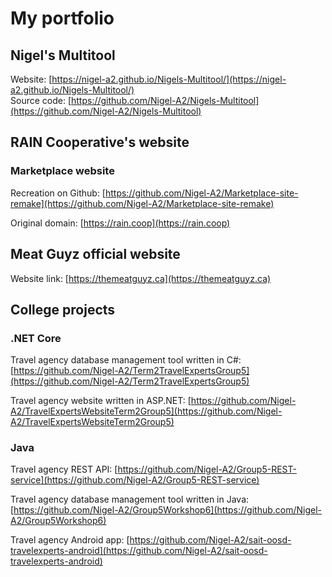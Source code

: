 # My portfolio

## Nigel's Multitool

Website: [https://nigel-a2.github.io/Nigels-Multitool/](https://nigel-a2.github.io/Nigels-Multitool/)  
Source code: [https://github.com/Nigel-A2/Nigels-Multitool](https://github.com/Nigel-A2/Nigels-Multitool)  

## RAIN Cooperative's website

### Marketplace website
Recreation on Github: [https://github.com/Nigel-A2/Marketplace-site-remake](https://github.com/Nigel-A2/Marketplace-site-remake)  

Original domain: [https://rain.coop](https://rain.coop)  

## Meat Guyz official website  
Website link: [https://themeatguyz.ca](https://themeatguyz.ca)

## College projects

### .NET Core
Travel agency database management tool written in C#: [https://github.com/Nigel-A2/Term2TravelExpertsGroup5](https://github.com/Nigel-A2/Term2TravelExpertsGroup5)  

Travel agency website written in ASP.NET: [https://github.com/Nigel-A2/TravelExpertsWebsiteTerm2Group5](https://github.com/Nigel-A2/TravelExpertsWebsiteTerm2Group5)  


### Java
Travel agency REST API: [https://github.com/Nigel-A2/Group5-REST-service](https://github.com/Nigel-A2/Group5-REST-service)  

Travel agency database management tool written in Java: [https://github.com/Nigel-A2/Group5Workshop6](https://github.com/Nigel-A2/Group5Workshop6)  

Travel agency Android app: [https://github.com/Nigel-A2/sait-oosd-travelexperts-android](https://github.com/Nigel-A2/sait-oosd-travelexperts-android)  

